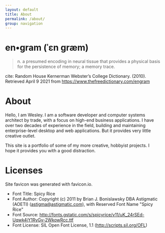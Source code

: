 ```yaml
---
layout: default
title: About
permalink: /about/
group: navigation
---
```



# en•gram (ˈɛn græm)

> n.
> a presumed encoding in neural tissue that provides a physical basis for the persistence of memory; a memory trace.

cite: Random House Kernerman Webster’s College Dictionary. (2010). Retrieved April 9 2021 from https://www.thefreedictionary.com/engram

# About

Hello, I am Wesley. I am a software developer and computer systems architect by trade, with a focus on high-end business applications. I have over two decades of experience in the field, building and maintaining enterprise-level desktop and web applications. But it provides very little creative outlet.

This site is a portfolio of some of my more creative, hobbyist projects. I hope it provides you with a good distraction.

# Licenses

Site favicon was generated with favicon.io.

- Font Title: Spicy Rice
- Font Author: Copyright (c) 2011 by Brian J. Bonislawsky DBA Astigmatic (AOETI) (astigma@astigmatic.com), with Reserved Font Name "Spicy Rice"
- Font Source: http://fonts.gstatic.com/s/spicyrice/v11/uK_24rSEd-Uqwk4jY1RyGv-2WkowRcc.ttf
- Font License: SIL Open Font License, 1.1 (http://scripts.sil.org/OFL)
